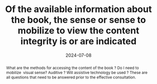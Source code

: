 ---
title: Of the available information about the book, the sense or sense to mobilize to view the content integrity is or are indicated
abstract: What are the methods for accessing the content of the book&nbsp;? Do I need to mobilize&nbsp; visual sense? Auditive&nbsp;? Will assistive technology be used&nbsp;? These are all questions that need to be answered prior to the effective consultation.
categories:
  - Information before consultation
agrege: O0000-E083
opquast: N/A
indiceebook: "83"
description: Rule 083
before: "082"
weight: "083"
after: "084"
actif: "1"
layout: rules
date: 2024-07-08
tags:
  - accessibility
  - Usability
objectif:
  - Allow to anticipate how to view the book
  - Limit the risk of complaints
Meo:
  - Associate information to book
  - Include information on the book presentation page
Controle:
  - Check the presence of a sense indication to mobilize to read the content integrity.
epubcheck: null
ace: null
humancheck: true
ReadiumGoToolkit: null
Source:
  - "[currency symbol] SNE"
Referentiel:
  - "[list 196, code 51](https://ns.editeur.org/onix/en/196/51)"
  - "[list 196, code 52](https://ns.editeur.org/onix/en/196/52)"
steps:
  - Editorial
  - Design
  - Broadcast
pertinence: 1
---